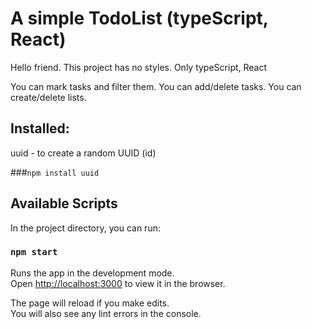 # A simple TodoList (typeScript, React)

Hello friend.
This project has no styles.
Only typeScript, React

You can mark tasks and filter them.
You can add/delete tasks.
You can create/delete lists.

## Installed:

uuid - to create a random UUID (id)

###`npm install uuid`

## Available Scripts

In the project directory, you can run:

### `npm start`

Runs the app in the development mode.\
Open [http://localhost:3000](http://localhost:3000) to view it in the browser.

The page will reload if you make edits.\
You will also see any lint errors in the console.
